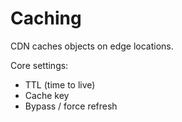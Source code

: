 # Caching

CDN caches objects on edge locations.

Core settings:

- TTL (time to live)
- Cache key
- Bypass / force refresh
